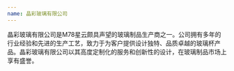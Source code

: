 ```yaml
---
name: 晶彩玻璃有限公司
---
```

晶彩玻璃有限公司是M78星云颇具声望的玻璃制品生产商之一。公司拥有多年的行业经验和先进的生产工艺，致力于为客户提供设计独特、品质卓越的玻璃杯产品。晶彩玻璃有限公司以其高度定制化的服务和创新性的设计，在玻璃制品市场上享有盛誉。